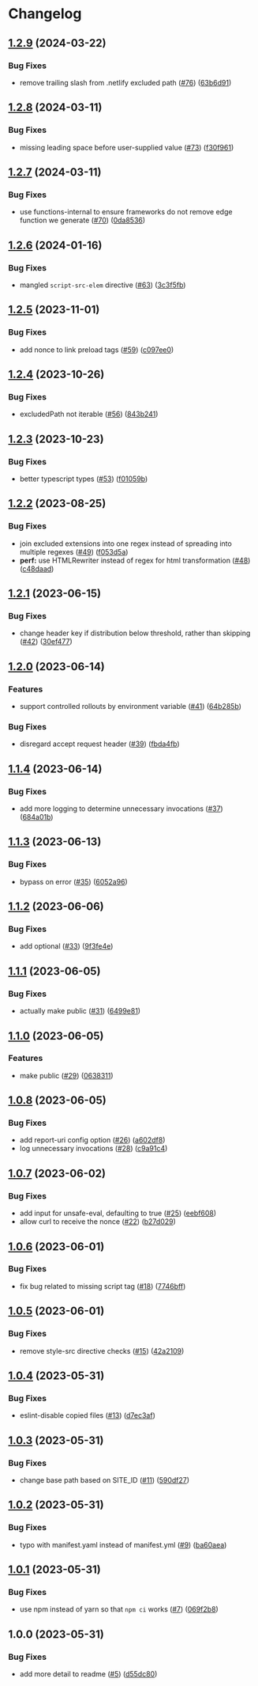 # Changelog

## [1.2.9](https://github.com/netlify/plugin-csp-nonce/compare/v1.2.8...v1.2.9) (2024-03-22)


### Bug Fixes

* remove trailing slash from .netlify excluded path ([#76](https://github.com/netlify/plugin-csp-nonce/issues/76)) ([63b6d91](https://github.com/netlify/plugin-csp-nonce/commit/63b6d911991d3b98ddbd98456be40bc7c50c97f1))

## [1.2.8](https://github.com/netlify/plugin-csp-nonce/compare/v1.2.7...v1.2.8) (2024-03-11)


### Bug Fixes

* missing leading space before user-supplied value ([#73](https://github.com/netlify/plugin-csp-nonce/issues/73)) ([f30f961](https://github.com/netlify/plugin-csp-nonce/commit/f30f961d2276478d6d1caf4d5fa4417b87146099))

## [1.2.7](https://github.com/netlify/plugin-csp-nonce/compare/v1.2.6...v1.2.7) (2024-03-11)


### Bug Fixes

* use functions-internal to ensure frameworks do not remove edge function we generate ([#70](https://github.com/netlify/plugin-csp-nonce/issues/70)) ([0da8536](https://github.com/netlify/plugin-csp-nonce/commit/0da85367bd947ca91a4ea95c1f20a3c395dcf40f))

## [1.2.6](https://github.com/netlify/plugin-csp-nonce/compare/v1.2.5...v1.2.6) (2024-01-16)


### Bug Fixes

* mangled `script-src-elem` directive ([#63](https://github.com/netlify/plugin-csp-nonce/issues/63)) ([3c3f5fb](https://github.com/netlify/plugin-csp-nonce/commit/3c3f5fb6c74c6fb0f02fc1bc8cc97c2d1a87c1f9))

## [1.2.5](https://github.com/netlify/plugin-csp-nonce/compare/v1.2.4...v1.2.5) (2023-11-01)


### Bug Fixes

* add nonce to link preload tags ([#59](https://github.com/netlify/plugin-csp-nonce/issues/59)) ([c097ee0](https://github.com/netlify/plugin-csp-nonce/commit/c097ee0cf432ea6a7df946021b0daa9869d7a915))

## [1.2.4](https://github.com/netlify/plugin-csp-nonce/compare/v1.2.3...v1.2.4) (2023-10-26)


### Bug Fixes

* excludedPath not iterable ([#56](https://github.com/netlify/plugin-csp-nonce/issues/56)) ([843b241](https://github.com/netlify/plugin-csp-nonce/commit/843b2414a5ef7ad4e02c960d4216ab8ec4fa9b8c))

## [1.2.3](https://github.com/netlify/plugin-csp-nonce/compare/v1.2.2...v1.2.3) (2023-10-23)


### Bug Fixes

* better typescript types ([#53](https://github.com/netlify/plugin-csp-nonce/issues/53)) ([f01059b](https://github.com/netlify/plugin-csp-nonce/commit/f01059b7f50fee6dca99521a6e66afee02bb9701))

## [1.2.2](https://github.com/netlify/plugin-csp-nonce/compare/v1.2.1...v1.2.2) (2023-08-25)


### Bug Fixes

* join excluded extensions into one regex instead of spreading into multiple regexes ([#49](https://github.com/netlify/plugin-csp-nonce/issues/49)) ([f053d5a](https://github.com/netlify/plugin-csp-nonce/commit/f053d5af571c6d3ba3559842e903f5c99c57bb32))
* **perf:** use HTMLRewriter instead of regex for html transformation ([#48](https://github.com/netlify/plugin-csp-nonce/issues/48)) ([c48daad](https://github.com/netlify/plugin-csp-nonce/commit/c48daadf8255b307cee86f680916218f563d9912))

## [1.2.1](https://github.com/netlify/plugin-csp-nonce/compare/v1.2.0...v1.2.1) (2023-06-15)


### Bug Fixes

* change header key if distribution below threshold, rather than skipping ([#42](https://github.com/netlify/plugin-csp-nonce/issues/42)) ([30ef477](https://github.com/netlify/plugin-csp-nonce/commit/30ef47799e8d0dd4ac0dffe091c270dfa1d9fb15))

## [1.2.0](https://github.com/netlify/plugin-csp-nonce/compare/v1.1.4...v1.2.0) (2023-06-14)


### Features

* support controlled rollouts by environment variable ([#41](https://github.com/netlify/plugin-csp-nonce/issues/41)) ([64b285b](https://github.com/netlify/plugin-csp-nonce/commit/64b285b8927404be6d507f5593b013484a88f4cc))


### Bug Fixes

* disregard accept request header ([#39](https://github.com/netlify/plugin-csp-nonce/issues/39)) ([fbda4fb](https://github.com/netlify/plugin-csp-nonce/commit/fbda4fb22a66067ed0d73a882ad57998317011c8))

## [1.1.4](https://github.com/netlify/plugin-csp-nonce/compare/v1.1.3...v1.1.4) (2023-06-14)


### Bug Fixes

* add more logging to determine unnecessary invocations ([#37](https://github.com/netlify/plugin-csp-nonce/issues/37)) ([684a01b](https://github.com/netlify/plugin-csp-nonce/commit/684a01bcbf03f94e914851ab8d2eb6223e5e992a))

## [1.1.3](https://github.com/netlify/plugin-csp-nonce/compare/v1.1.2...v1.1.3) (2023-06-13)


### Bug Fixes

* bypass on error ([#35](https://github.com/netlify/plugin-csp-nonce/issues/35)) ([6052a96](https://github.com/netlify/plugin-csp-nonce/commit/6052a969a51ea11733aa9666eb4d0522c5142af4))

## [1.1.2](https://github.com/netlify/plugin-csp-nonce/compare/v1.1.1...v1.1.2) (2023-06-06)


### Bug Fixes

* add optional ([#33](https://github.com/netlify/plugin-csp-nonce/issues/33)) ([9f3fe4e](https://github.com/netlify/plugin-csp-nonce/commit/9f3fe4e3a3989ca238c8f6c0ee130157e0388263))

## [1.1.1](https://github.com/netlify/plugin-csp-nonce/compare/v1.1.0...v1.1.1) (2023-06-05)


### Bug Fixes

* actually make public ([#31](https://github.com/netlify/plugin-csp-nonce/issues/31)) ([6499e81](https://github.com/netlify/plugin-csp-nonce/commit/6499e813dac55d888aa77f99462013f178448252))

## [1.1.0](https://github.com/netlify/plugin-csp-nonce/compare/v1.0.8...v1.1.0) (2023-06-05)


### Features

* make public ([#29](https://github.com/netlify/plugin-csp-nonce/issues/29)) ([0638311](https://github.com/netlify/plugin-csp-nonce/commit/0638311e415c2817df9f5939990e45d9376feb25))

## [1.0.8](https://github.com/netlify/csp-nonce/compare/v1.0.7...v1.0.8) (2023-06-05)


### Bug Fixes

* add report-uri config option ([#26](https://github.com/netlify/csp-nonce/issues/26)) ([a602df8](https://github.com/netlify/csp-nonce/commit/a602df806280ebae70a91d19affbb8f0b45176ee))
* log unnecessary invocations ([#28](https://github.com/netlify/csp-nonce/issues/28)) ([c9a91c4](https://github.com/netlify/csp-nonce/commit/c9a91c44a84aec7804c32a1175549774e3c08956))

## [1.0.7](https://github.com/netlify/csp-nonce/compare/v1.0.6...v1.0.7) (2023-06-02)


### Bug Fixes

* add input for unsafe-eval, defaulting to true ([#25](https://github.com/netlify/csp-nonce/issues/25)) ([eebf608](https://github.com/netlify/csp-nonce/commit/eebf60881465843914ff19687a58cc107dedf544))
* allow curl to receive the nonce ([#22](https://github.com/netlify/csp-nonce/issues/22)) ([b27d029](https://github.com/netlify/csp-nonce/commit/b27d029ea0a2381cdfb8bf10e07a51a16ed2f487))

## [1.0.6](https://github.com/netlify/csp-nonce/compare/v1.0.5...v1.0.6) (2023-06-01)


### Bug Fixes

* fix bug related to missing script tag ([#18](https://github.com/netlify/csp-nonce/issues/18)) ([7746bff](https://github.com/netlify/csp-nonce/commit/7746bffcd1043d3cd787ef346a2f0ecd29437c4a))

## [1.0.5](https://github.com/netlify/csp-nonce/compare/v1.0.4...v1.0.5) (2023-06-01)


### Bug Fixes

* remove style-src directive checks ([#15](https://github.com/netlify/csp-nonce/issues/15)) ([42a2109](https://github.com/netlify/csp-nonce/commit/42a21092569ef3764fb98b5175a3e6fb9ab9ee1d))

## [1.0.4](https://github.com/netlify/csp-nonce/compare/v1.0.3...v1.0.4) (2023-05-31)


### Bug Fixes

* eslint-disable copied files ([#13](https://github.com/netlify/csp-nonce/issues/13)) ([d7ec3af](https://github.com/netlify/csp-nonce/commit/d7ec3af57446b9f50ad92ada00edfbfafcf82fdb))

## [1.0.3](https://github.com/netlify/csp-nonce/compare/v1.0.2...v1.0.3) (2023-05-31)


### Bug Fixes

* change base path based on SITE_ID ([#11](https://github.com/netlify/csp-nonce/issues/11)) ([590df27](https://github.com/netlify/csp-nonce/commit/590df27e4896cd389684733c6fe2a9e222840f24))

## [1.0.2](https://github.com/netlify/csp-nonce/compare/v1.0.1...v1.0.2) (2023-05-31)


### Bug Fixes

* typo with manifest.yaml instead of manifest.yml ([#9](https://github.com/netlify/csp-nonce/issues/9)) ([ba60aea](https://github.com/netlify/csp-nonce/commit/ba60aea14a3fb7d465bad0feae3a9e49a95686c8))

## [1.0.1](https://github.com/netlify/csp-nonce/compare/v1.0.0...v1.0.1) (2023-05-31)


### Bug Fixes

* use npm instead of yarn so that `npm ci` works ([#7](https://github.com/netlify/csp-nonce/issues/7)) ([069f2b8](https://github.com/netlify/csp-nonce/commit/069f2b844c344e6492758cbfa1dd11ceb88127ca))

## 1.0.0 (2023-05-31)


### Bug Fixes

* add more detail to readme ([#5](https://github.com/netlify/csp-nonce/issues/5)) ([d55dc80](https://github.com/netlify/csp-nonce/commit/d55dc804cf85f4cc484f36593758778d3e2d414c))
